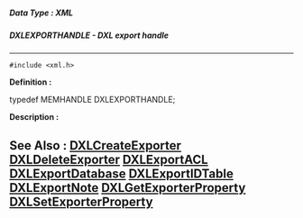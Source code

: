 ##### Data Type : XML
##### DXLEXPORTHANDLE - DXL export handle
---
```
#include <xml.h>
```

**Definition :**

typedef MEMHANDLE DXLEXPORTHANDLE;

**Description :**




**See Also :**
[DXLCreateExporter](/domino-c-api-docs/reference/Func/DXLCreateExporter)
[DXLDeleteExporter](/domino-c-api-docs/reference/Func/DXLDeleteExporter)
[DXLExportACL](/domino-c-api-docs/reference/Func/DXLExportACL)
[DXLExportDatabase](/domino-c-api-docs/reference/Func/DXLExportDatabase)
[DXLExportIDTable](/domino-c-api-docs/reference/Func/DXLExportIDTable)
[DXLExportNote](/domino-c-api-docs/reference/Func/DXLExportNote)
[DXLGetExporterProperty](/domino-c-api-docs/reference/Func/DXLGetExporterProperty)
[DXLSetExporterProperty](/domino-c-api-docs/reference/Func/DXLSetExporterProperty)
---
